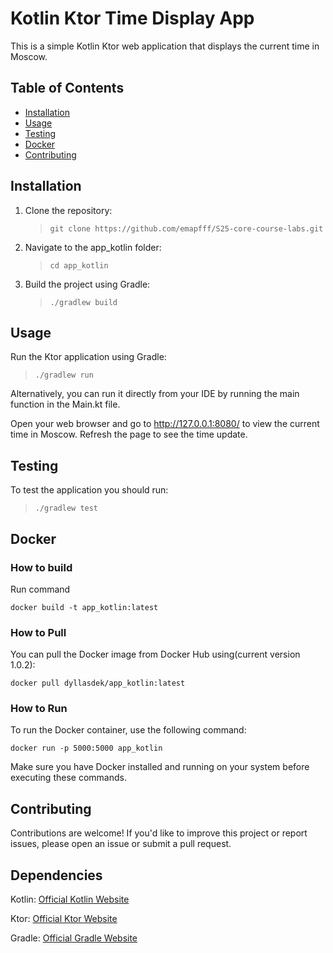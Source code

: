 # Kotlin Ktor Time Display App

This is a simple Kotlin Ktor web application that displays the current time in Moscow.

## Table of Contents

- [Installation](#installation)
- [Usage](#usage)
- [Testing](#testing)
- [Docker](#docker)
- [Contributing](#contributing)

## Installation

1. Clone the repository:

   > `git clone https://github.com/emapfff/S25-core-course-labs.git`

2. Navigate to the app_kotlin folder:

   > `cd app_kotlin`

3. Build the project using Gradle:
   > `./gradlew build`

## Usage

Run the Ktor application using Gradle:

> `./gradlew run`

Alternatively, you can run it directly from your IDE by running the main function in the Main.kt file.

Open your web browser and go to http://127.0.0.1:8080/ to view the current time in Moscow. Refresh the page to see the time update.

## Testing

To test the application you should run:

> `./gradlew test`

## Docker

### How to build

Run command

```
docker build -t app_kotlin:latest
```

### How to Pull

You can pull the Docker image from Docker Hub using(current version 1.0.2):

```
docker pull dyllasdek/app_kotlin:latest
```

### How to Run

To run the Docker container, use the following command:

```
docker run -p 5000:5000 app_kotlin
```

Make sure you have Docker installed and running on your system before executing these commands.

## Contributing

Contributions are welcome! If you'd like to improve this project or report issues, please open an issue or submit a pull request.

## Dependencies

Kotlin: [Official Kotlin Website](https://kotlinlang.org/)

Ktor: [Official Ktor Website](https://ktor.io/)

Gradle: [Official Gradle Website](https://gradle.org/)
